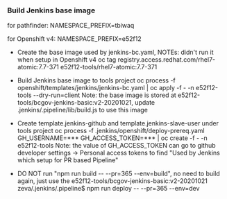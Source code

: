 ### Build Jenkins base image

for pathfinder: 
    NAMESPACE_PREFIX=tbiwaq

for Openshift v4: 
    NAMESPACE_PREFIX=e52f12

* Create the base image used by jenkins-bc.yaml, NOTEs: didn't run it when setup in Openshift v4
oc tag registry.access.redhat.com/rhel7-atomic:7.7-371 e52f12-tools/rhel7-atomic:7.7-371

* Build Jenkins base image to tools project
oc process -f openshift/templates/jenkins/jenkins-bc.yaml | oc apply -f - -n e52f12-tools --dry-run=client
Note: the base image is stored at e52f12-tools/bcgov-jenkins-basic:v2-20201021, update .jenkins/.pipeline/lib/build.js to use this image

* Create template.jenkins-github and template.jenkins-slave-user under tools project
oc process -f .jenkins/openshift/deploy-prereq.yaml GH_USERNAME=*** GH_ACCESS_TOKEN=*** | oc create -f - -n e52f12-tools
Note: the value of GH_ACCESS_TOKEN can go to github developer settings -> Personal access tokens to find "Used by Jenkins which setup for PR based Pipeline"

* DO NOT run "npm run build -- --pr=365 --env=build", no need to build again, just use the e52f12-tools/bcgov-jenkins-basic:v2-20201021
zeva/.jenkins/.pipeline$ npm run deploy -- --pr=365 --env=dev
